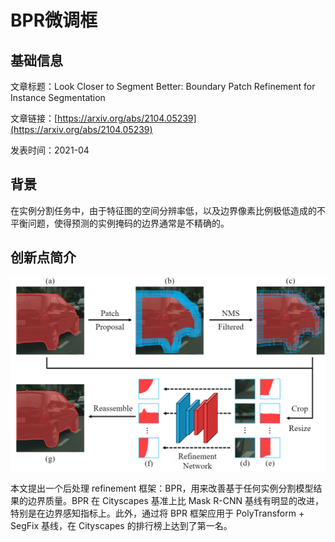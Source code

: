 # BPR微调框

## 基础信息

文章标题：Look Closer to Segment Better: Boundary Patch Refinement for Instance Segmentation

文章链接：[https://arxiv.org/abs/2104.05239](https://arxiv.org/abs/2104.05239)

发表时间：2021-04


## 背景

在实例分割任务中，由于特征图的空间分辨率低，以及边界像素比例极低造成的不平衡问题，使得预测的实例掩码的边界通常是不精确的。

## 创新点简介
![](../../../img/article/2022-03-22-16-30-46.png)

本文提出一个后处理 refinement 框架：BPR，用来改善基于任何实例分割模型结果的边界质量。BPR 在 Cityscapes 基准上比 Mask R-CNN 基线有明显的改进，特别是在边界感知指标上。此外，通过将 BPR 框架应用于 PolyTransform + SegFix 基线，在 Cityscapes 的排行榜上达到了第一名。
